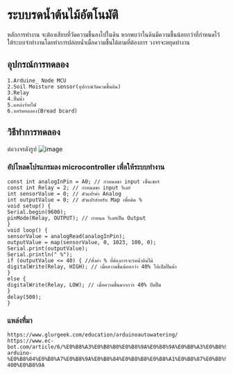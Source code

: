 # ระบบรดน้ำต้นไม้อัตโนมัติ
หลักการทำงาน จะต้องเสียบที่วัดความชื้นลงไปในดิน หากพบว่าในดินมีความชื้นน้อยกว่าที่กำหนดไว้ ให้ระบบจำทำงานโดยทำการปล่อยน้ำเมื่อความชื้นได้ตามที่ต้องการ วงจรจะหยุดทำงาน 
## อุปกรณ์การทดลอง
    1.Arduine_ Node MCU
    2.Soil Moisture sensor(อุปกรณ์วัดควมชื้นดิน)
    3.Relay
    4.ปั้มน้ำ
    5.แหล่งจ่ำยไฟ
    6.บอร์ดทดลอง(Bread bcard)
## วิธีทำการทดลอง
ต่อวงจรดังรูป
![image](https://user-images.githubusercontent.com/98943481/153996821-030340b7-68cd-418e-8ff2-5cf757027947.png)
### อัปโหลดโปรแกรมลง microcontroller เพื่อให้ระบบทำงาน
    const int analogInPin = A0; // กำหนดขา input เซ็นเซอร์
    const int Relay = 2; // กำหนดขา input รีเลย์
    int sensorValue = 0; // ตัวแปรค่า Analog
    int outputValue = 0; // ตัวแปรสำหรับ Map เพื่อคิด %
    void setup() {
    Serial.begin(9600);
    pinMode(Relay, OUTPUT); // กำหนด รีเลย์เป็น Output
    }
    void loop() {
    sensorValue = analogRead(analogInPin);
    outputValue = map(sensorValue, 0, 1023, 100, 0);
    Serial.print(outputValue);
    Serial.println(" %");
    if (outputValue <= 40) { //ตั้งค่า % ที่ต้องการจะรดน้ำต้นไม้
    digitalWrite(Relay, HIGH); // เมื่อความชื้นน้อยกว่า 40% ให้เปิดปั๊มน้ำ
    }
    else {
    digitalWrite(Relay, LOW); // เมื่อความชื้นมากกว่า 40% ปิดปั๊ม
    }
    delay(500);
    }
### แหล่งที่มา
    https://www.glurgeek.com/education/arduinoautowatering/
    https://www.ec-bot.com/article/6/%E0%B8%A3%E0%B8%B0%E0%B8%9A%E0%B8%9A%E0%B8%A3%E0%B8%94%E0%B8%99%E0%B9%89%E0%B8%B3%E0%B8%95%E0%B9%89%E0%B8%99%E0%B9%84%E0%B8%A1%E0%B9%89%E0%B8%AD%E0%B8%B1%E0%B8%95%E0%B9%82%E0%B8%99%E0%B8%A1%E0%B8%B1%E0%B8%95%E0%B8%B4%E0%B9%82%E0%B8%94%E0%B8%A2%E0%B9%83%E0%B8%8A%E0%B9%89-arduino-%E0%B8%84%E0%B8%A7%E0%B8%9A%E0%B8%84%E0%B8%B8%E0%B8%A1%E0%B8%87%E0%B8%9A%E0%B9%84%E0%B8%A1%E0%B9%88%E0%B9%80%E0%B8%81%E0%B8%B4%E0%B8%99-400%E0%B8%9A

